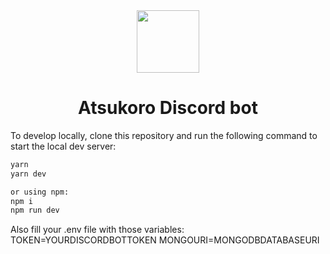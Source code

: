 <div align="center">
  <img src="https://cdn.discordapp.com/attachments/728646482437210193/869963219358322698/Navrh_bez_nazvu.png" width="100px" draggable="false" >
</div>
<h1 align="center">Atsukoro Discord bot</h1>

To develop locally, clone this repository and run the following command to start the local dev server:

```bash
yarn
yarn dev

or using npm:
npm i
npm run dev
```

Also fill your .env file with those variables:
TOKEN=YOURDISCORDBOTTOKEN
MONGOURI=MONGODBDATABASEURI


